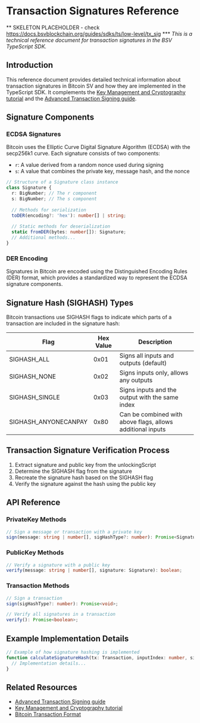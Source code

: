 # Transaction Signatures Reference
** SKELETON PLACEHOLDER - check  https://docs.bsvblockchain.org/guides/sdks/ts/low-level/tx_sig ***
*This is a technical reference document for transaction signatures in the BSV TypeScript SDK.*

## Introduction

This reference document provides detailed technical information about transaction signatures in Bitcoin SV and how they are implemented in the TypeScript SDK. It complements the [Key Management and Cryptography tutorial](../tutorials/key-management.md) and the [Advanced Transaction Signing guide](../guides/advanced-transaction-signing.md).

## Signature Components

### ECDSA Signatures

Bitcoin uses the Elliptic Curve Digital Signature Algorithm (ECDSA) with the secp256k1 curve. Each signature consists of two components:

- `r`: A value derived from a random nonce used during signing
- `s`: A value that combines the private key, message hash, and the nonce

```typescript
// Structure of a Signature class instance
class Signature {
  r: BigNumber; // The r component
  s: BigNumber; // The s component
  
  // Methods for serialization
  toDER(encoding?: 'hex'): number[] | string;
  
  // Static methods for deserialization
  static fromDER(bytes: number[]): Signature;
  // Additional methods...
}
```

### DER Encoding

Signatures in Bitcoin are encoded using the Distinguished Encoding Rules (DER) format, which provides a standardized way to represent the ECDSA signature components.

## Signature Hash (SIGHASH) Types

Bitcoin transactions use SIGHASH flags to indicate which parts of a transaction are included in the signature hash:

| Flag | Hex Value | Description |
|------|-----------|-------------|
| SIGHASH_ALL | 0x01 | Signs all inputs and outputs (default) |
| SIGHASH_NONE | 0x02 | Signs inputs only, allows any outputs |
| SIGHASH_SINGLE | 0x03 | Signs inputs and the output with the same index |
| SIGHASH_ANYONECANPAY | 0x80 | Can be combined with above flags, allows additional inputs |

## Transaction Signature Verification Process

1. Extract signature and public key from the unlockingScript
2. Determine the SIGHASH flag from the signature
3. Recreate the signature hash based on the SIGHASH flag
4. Verify the signature against the hash using the public key

## API Reference

### PrivateKey Methods

```typescript
// Sign a message or transaction with a private key
sign(message: string | number[], sigHashType?: number): Promise<Signature>;
```

### PublicKey Methods

```typescript
// Verify a signature with a public key
verify(message: string | number[], signature: Signature): boolean;
```

### Transaction Methods

```typescript
// Sign a transaction
sign(sigHashType?: number): Promise<void>;

// Verify all signatures in a transaction
verify(): Promise<boolean>;
```

## Example Implementation Details

```typescript
// Example of how signature hashing is implemented
function calculateSignatureHash(tx: Transaction, inputIndex: number, sigHashType: number): number[] {
  // Implementation details...
}
```

## Related Resources

- [Advanced Transaction Signing guide](../guides/advanced-transaction-signing.md)
- [Key Management and Cryptography tutorial](../tutorials/key-management.md)
- [Bitcoin Transaction Format](https://reference.cash/protocol/blockchain/transaction)
